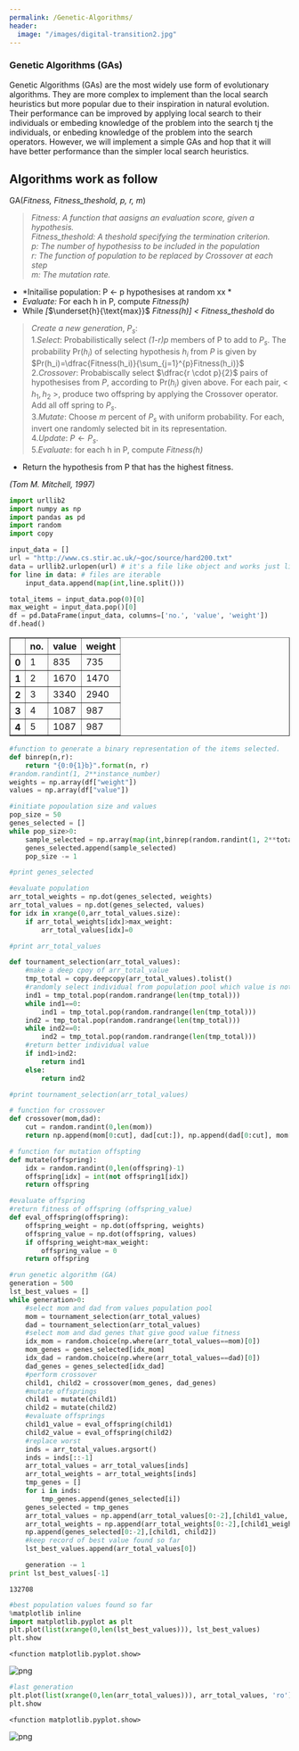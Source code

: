 ```yaml
---
permalink: /Genetic-Algorithms/
header:
  image: "/images/digital-transition2.jpg"
---
```


### Genetic Algorithms (GAs)

Genetic	Algorithms  (GAs) are	the most widely use form of evolutionary algorithms. They are more complex to implement than the local search heuristics but more popular due to their inspiration in natural evolution. Their performance can be improved by applying local search to their individuals or embeding knowledge of the problem into the search tj the individuals, or enbeding knowledge of the problem into the search operators. However, we will implement a simple GAs and hop that it will have better performance than the simpler local search heuristics.

## Algorithms work as follow
GA(*Fitness, Fitness_theshold, p, r, m*)
>*Fitness: A function that aasigns an evaluation score, given a hypothesis.*<br>
>*Fitness_theshold: A theshold specifying the termination criterion.*<br>
>*p: The number of hypothesiss to be included in the population*<br>
>*r: The function of population to be replaced by Crossover at each step*<br>
>*m: The mutation rate.* <br>

+ *Initailise population: P $\leftarrow$ p hypothesises at random xx *
+ *Evaluate:* For each h in P, compute *Fitness(h)*
+ While *[*$\underset{h}{\text{max}}$ *Fitness(h)] < Fitness_theshold* do

>*Create a new generation*, $P_s$:<br>
1.*Select*: Probabilistically select *(1-r)p* members of P to add to $P_s$. The probability Pr($h_i$) of selecting hypothesis $h_i$ from *P* is given by <br>
$Pr(h_i)=\dfrac{Fitness(h_i)}{\sum_{j=1}^{p}Fitness(h_i)}$<br>
2.*Crossover*: Probabiscally select $\dfrac{r \cdot p}{2}$ pairs of hypothesises from *P*, according to Pr($h_i$) given above. For each pair, < $h_1, h_2$ >, produce two offspring by applying the Crossover operator. Add all off spring to $P_s$.<br>
3.*Mutate*: Choose *m* percent of $P_s$ with uniform probability. For each, invert one randomly selected bit in its representation.<br>
4.*Update*: $P \leftarrow P_s$.<br>
5.*Evaluate*: for each h in P, compute *Fitness($h$)*<br>

+ Return the hypothesis from P that has the highest fitness.

*(Tom M. Mitchell, 1997)*


```python
import urllib2
import numpy as np
import pandas as pd
import random
import copy

input_data = []
url = "http://www.cs.stir.ac.uk/~goc/source/hard200.txt"
data = urllib2.urlopen(url) # it's a file like object and works just like a file
for line in data: # files are iterable
    input_data.append(map(int,line.split()))

total_items = input_data.pop(0)[0]
max_weight = input_data.pop()[0]
df = pd.DataFrame(input_data, columns=['no.', 'value', 'weight'])
df.head()
```




<div>
<table border="1" class="dataframe">
  <thead>
    <tr style="text-align: right;">
      <th></th>
      <th>no.</th>
      <th>value</th>
      <th>weight</th>
    </tr>
  </thead>
  <tbody>
    <tr>
      <th>0</th>
      <td>1</td>
      <td>835</td>
      <td>735</td>
    </tr>
    <tr>
      <th>1</th>
      <td>2</td>
      <td>1670</td>
      <td>1470</td>
    </tr>
    <tr>
      <th>2</th>
      <td>3</td>
      <td>3340</td>
      <td>2940</td>
    </tr>
    <tr>
      <th>3</th>
      <td>4</td>
      <td>1087</td>
      <td>987</td>
    </tr>
    <tr>
      <th>4</th>
      <td>5</td>
      <td>1087</td>
      <td>987</td>
    </tr>
  </tbody>
</table>
</div>




```python
#function to generate a binary representation of the items selected.
def binrep(n,r):
    return "{0:0{1}b}".format(n, r)
#random.randint(1, 2**instance_number)
weights = np.array(df["weight"])   
values = np.array(df["value"])
```


```python
#initiate popoulation size and values
pop_size = 50
genes_selected = []
while pop_size>0:
    sample_selected = np.array(map(int,binrep(random.randint(1, 2**total_items), total_items)))
    genes_selected.append(sample_selected)
    pop_size -= 1

#print genes_selected
```


```python
#evaluate population
arr_total_weights = np.dot(genes_selected, weights)
arr_total_values = np.dot(genes_selected, values)
for idx in xrange(0,arr_total_values.size):
    if arr_total_weights[idx]>max_weight:
        arr_total_values[idx]=0

#print arr_total_values
```


```python
def tournament_selection(arr_total_values):
    #make a deep cpoy of arr_total_value
    tmp_total = copy.deepcopy(arr_total_values).tolist()
    #randomly select individual from population pool which value is not zeo
    ind1 = tmp_total.pop(random.randrange(len(tmp_total)))
    while ind1==0:
        ind1 = tmp_total.pop(random.randrange(len(tmp_total)))
    ind2 = tmp_total.pop(random.randrange(len(tmp_total)))
    while ind2==0:
        ind2 = tmp_total.pop(random.randrange(len(tmp_total)))
    #return better individual value
    if ind1>ind2:
        return ind1
    else:
        return ind2

#print tournament_selection(arr_total_values)
```


```python
# function for crossover
def crossover(mom,dad):
    cut = random.randint(0,len(mom))
    return np.append(mom[0:cut], dad[cut:]), np.append(dad[0:cut], mom[cut:])
```


```python
# function for mutation offspting
def mutate(offspring):
    idx = random.randint(0,len(offspring)-1)
    offspring[idx] = int(not offspring1[idx])
    return offspring
```


```python
#evaluate offspring
#return fitness of offspring (offspring_value)
def eval_offspring(offspring):
    offspring_weight = np.dot(offspring, weights)
    offspring_value = np.dot(offspring, values)
    if offspring_weight>max_weight:
        offspring_value = 0
    return offspring
```


```python
#run genetic algorithm (GA)
generation = 500
lst_best_values = []
while generation>0:
    #select mom and dad from values population pool
    mom = tournament_selection(arr_total_values)
    dad = tournament_selection(arr_total_values)
    #select mom and dad genes that give good value fitness
    idx_mom = random.choice(np.where(arr_total_values==mom)[0])
    mom_genes = genes_selected[idx_mom]
    idx_dad = random.choice(np.where(arr_total_values==dad)[0])
    dad_genes = genes_selected[idx_dad]
    #perform crossover
    child1, child2 = crossover(mom_genes, dad_genes)
    #mutate offsprings
    child1 = mutate(child1)
    child2 = mutate(child2)
    #evaluate offsprings
    child1_value = eval_offspring(child1)
    child2_value = eval_offspring(child2)
    #replace worst
    inds = arr_total_values.argsort()
    inds = inds[::-1]
    arr_total_values = arr_total_values[inds]
    arr_total_weights = arr_total_weights[inds]
    tmp_genes = []
    for i in inds:
        tmp_genes.append(genes_selected[i])
    genes_selected = tmp_genes
    arr_total_values = np.append(arr_total_values[0:-2],[child1_value, child2_value])
    arr_total_weights = np.append(arr_total_weights[0:-2],[child1_weight, child2_weight])
    np.append(genes_selected[0:-2],[child1, child2])
    #keep record of best value found so far
    lst_best_values.append(arr_total_values[0])

    generation -= 1
print lst_best_values[-1]
```

    132708



```python
#best population values found so far
%matplotlib inline
import matplotlib.pyplot as plt
plt.plot(list(xrange(0,len(lst_best_values))), lst_best_values)
plt.show
```




    <function matplotlib.pyplot.show>




![png](/images/Genetic-Algorithms/output_12_1.png)



```python
#last generation
plt.plot(list(xrange(0,len(arr_total_values))), arr_total_values, 'ro')
plt.show
```




    <function matplotlib.pyplot.show>




![png](/images/Genetic-Algorithms/output_13_1.png)
